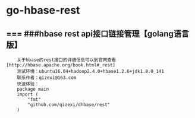 # go-hbase-rest
===
###hbase rest api接口链接管理【golang语言版】
---
		关于hbase的rest接口的详细信息可以到官网查看[http://hbase.apache.org/book.html#_rest]
		测试环境：ubuntu16.04+hadoop2.4.0+hbase1.2.6+jdk1.8.0_141
		联系作者：qizexi@163.com
		快速体验：
		package main
		import (
			"fmt"
			"github.com/qizexi/dhbase/rest"
		)
